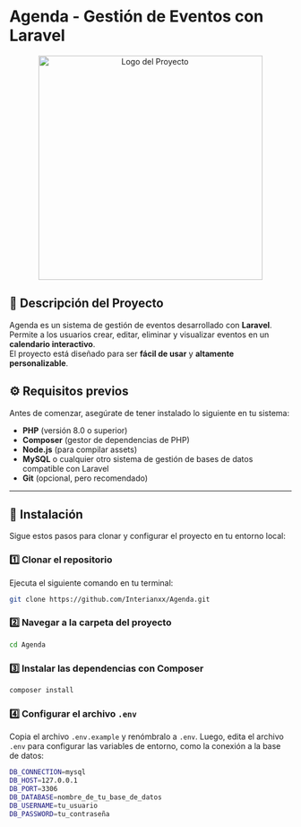 # Agenda - Gestión de Eventos con Laravel

<p align="center"> 
  <a href="https://github.com/Interianxx/Agenda" target="_blank"> 
    <img src="https://raw.githubusercontent.com/laravel/art/master/logo-lockup/5%20SVG/2%20CMYK/1%20Full%20Color/laravel-logolockup-cmyk-red.svg" width="400" alt="Logo del Proyecto"> 
  </a> 
</p>

## 📌 Descripción del Proyecto

Agenda es un sistema de gestión de eventos desarrollado con **Laravel**. Permite a los usuarios crear, editar, eliminar y visualizar eventos en un **calendario interactivo**.  
El proyecto está diseñado para ser **fácil de usar** y **altamente personalizable**.

## ⚙️ Requisitos previos

Antes de comenzar, asegúrate de tener instalado lo siguiente en tu sistema:

- **PHP** (versión 8.0 o superior)
- **Composer** (gestor de dependencias de PHP)
- **Node.js** (para compilar assets)
- **MySQL** o cualquier otro sistema de gestión de bases de datos compatible con Laravel
- **Git** (opcional, pero recomendado)

---

## 🚀 Instalación

Sigue estos pasos para clonar y configurar el proyecto en tu entorno local:

### 1️⃣ Clonar el repositorio
Ejecuta el siguiente comando en tu terminal:

```bash
git clone https://github.com/Interianxx/Agenda.git
```

### 2️⃣ Navegar a la carpeta del proyecto

```bash
cd Agenda
```

### 3️⃣ Instalar las dependencias con Composer

```bash
composer install
```

### 4️⃣ Configurar el archivo `.env`

Copia el archivo `.env.example` y renómbralo a `.env`. Luego, edita el archivo `.env` para configurar las variables de entorno, como la conexión a la base de datos:

```bash
DB_CONNECTION=mysql
DB_HOST=127.0.0.1
DB_PORT=3306
DB_DATABASE=nombre_de_tu_base_de_datos
DB_USERNAME=tu_usuario
DB_PASSWORD=tu_contraseña

```
